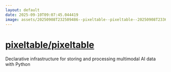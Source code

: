 ```yaml
---
layout: default
date: 2025-09-10T09:07:45.044419
image: assets/20250908T232509486--pixeltable--pixeltable--20250908T233607849--cropped.png
---
```


# [pixeltable/pixeltable](https://github.com/pixeltable/pixeltable)

Declarative infrastructure for storing and processing multimodal AI data with Python
